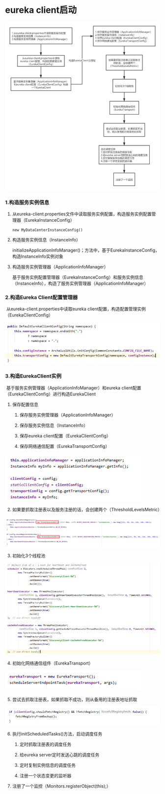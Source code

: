 # eureka client启动

![Eureka-Client服务启动流程](5-Eureka-Client启动源码.assets/Eureka-Client服务启动流程.png)

### 1.构造服务实例信息

1. 从eureka-client.properties文件中读取服务实例配置，构造服务实例配置管理器（EurekaInstanceConfig）

   ```
   new MyDataCenterInstanceConfig()
   ```

2. 构造服务实例信息（InstanceInfo）

   initializeApplicationInfoManager()；方法中，基于EurekaInstanceConfig，构造InstanceInfo实例对象

3. 构造服务实例管理器（ApplicationInfoManager）

   基于服务实例配置管理器（EurekaInstanceConfig）和服务实例信息（InstanceInfo），构造了服务实例管理器（ApplicationInfoManager）

### 2.构造Eureka Client配置管理器

​	从eureka-client.properties中读取eureka client配置，构造配置管理实例（EurekaClientConfig）

![image-20210902072714463](5-Eureka-Client启动源码.assets/image-20210902072714463.png)

### 3.构造EurekaClient实例

​	基于服务实例管理器（ApplicationInfoManager）和eureka client配置（EurekaClientConfig）进行构造EurekaClient

1. 保存配置信息

   1. 保存服务实例管理器（ApplicationInfoManager）

   2. 保存服务实例信息（InstanceInfo）

   3. 保存eureka client配置（EurekaClientConfig）

   4. 保存网络通信配置（EurekaTransportConfig）

![image-20210902073446694](5-Eureka-Client启动源码.assets/image-20210902073446694.png)

2. 如果要抓取注册表以及服务注册的话，会创建两个（ThresholdLevelsMetric）

![image-20210902073550715](5-Eureka-Client启动源码.assets/image-20210902073550715.png)

3. 初始化3个线程池

![image-20210902073619308](5-Eureka-Client启动源码.assets/image-20210902073619308.png)

4. 初始化网络通信组件（EurekaTransport）

![image-20210902073654612](5-Eureka-Client启动源码.assets/image-20210902073654612.png)

5. 尝试去抓取注册表，如果抓取不成功，则从备用的注册表地址抓取

![image-20210902073717453](5-Eureka-Client启动源码.assets/image-20210902073717453.png)

6. 执行initScheduledTasks()方法，启动调度任务

   1. 定时抓取注册表的调度任务
   2. 给eureka server定时发送心跳的调度任务

   3. 定时复制实例信息的调度任务

   4. 注册一个状态变更的监听器

7. 注册了一个监控（Monitors.registerObject(this);）


